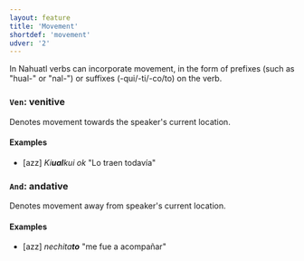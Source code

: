 ```yaml
---
layout: feature
title: 'Movement'
shortdef: 'movement'
udver: '2'
---
```


In Nahuatl verbs can incorporate movement, in the form of prefixes (such as "hual-" or "nal-") or suffixes (-qui/-ti/-co/to) on the verb.

### <a name="Ven">`Ven`</a>: venitive

Denotes movement towards the speaker's current location.

#### Examples

* [azz] _Ki<b>ual</b>kui ok_ "Lo traen todavía"

### <a name="And">`And`</a>: andative

Denotes movement away from speaker's current location.

#### Examples

* [azz] _nechita<b>to</b>_ "me fue a acompañar"

<!-- Interlanguage links updated Po 11. listopadu 2024, 20:09:48 CET -->
